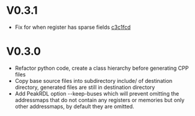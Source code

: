 # V0.3.1

* Fix for when register has sparse fields [c3c1fcd](https://github.com/Risto97/PeakRDL-halcpp/commit/c3c1fcd57d170024843caf99a4c04fcd5e11af60)

# V0.3.0

* Refactor python code, create a class hierarchy before generating CPP files
* Copy base source files into subdirectory include/ of destination directory, generated files are still in destination directory
* Add PeakRDL option --keep-buses which will prevent omitting the addressmaps that do not contain any registers or memories but only other addressmaps, by default they are omitted.
